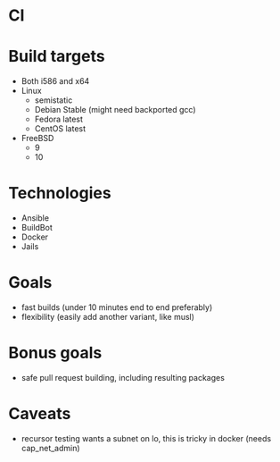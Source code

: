 # CI

# Build targets
* Both i586 and x64
* Linux
  * semistatic
  * Debian Stable (might need backported gcc)
  * Fedora latest
  * CentOS latest
* FreeBSD
  * 9
  * 10

# Technologies
  * Ansible
  * BuildBot
  * Docker
  * Jails

# Goals
  * fast builds (under 10 minutes end to end preferably)
  * flexibility (easily add another variant, like musl)

# Bonus goals
  * safe pull request building, including resulting packages

# Caveats
  * recursor testing wants a subnet on lo, this is tricky in docker (needs cap_net_admin)
